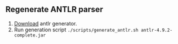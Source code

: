 ## Regenerate ANTLR parser

1. [Download](https://www.antlr.org/download.html) antlr generator.
2. Run generation script `./scripts/generate_antlr.sh antlr-4.9.2-complete.jar`